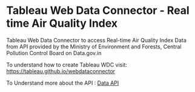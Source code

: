 # Tableau Web Data Connector - Real time Air Quality Index
Tableau Web Data Connector to access Real-time Air Quality Index Data from API provided by the Ministry of Environment and Forests, Central Pollution Control Board on Data.gov.in

To understand how to create Tableau WDC visit: https://tableau.github.io/webdataconnector

To Understand more about the API : [Data API](https://data.gov.in/resources/real-time-air-quality-index-various-locations/api)
